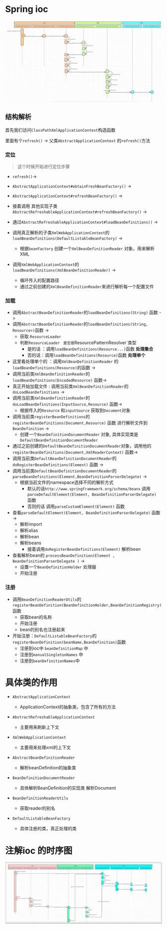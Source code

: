 # Spring ioc

![时序图](uml/spring-ioc.png)



## 结构解析

首先我们访问`ClassPathXmlApplicationContext`构造函数

里面有个`refresh()` -> 父类`AbstractApplicationContext` 的`refresh()`方法

### 定位

> 这个时候开始进行定位步骤

+ `refresh()`-> 

+ `AbstractApplicationContext#obtainFreshBeanFactory()`   -> 

+ `AbstractApplicationContext#refreshBeanFactory()`  -> 

+ 接着调用 其他实现子类`AbstractRefreshableApplicationContext#refreshBeanFactory()`  -> 

+ 通过`AbstractRefreshableApplicationContext#loadBeanDefinitions()` -> 

+ 调用真正解析的子类`XmlWebApplicationContext`的`loadBeanDefinitions(DefaultListableBeanFactory)` ->
  + 根据`beanFactory` 创建一个`XmlBeanDefinitionReader` 对象，用来解析XML
+ 调用`XmlWebApplicationContext`的`loadBeanDefinitions(XmlBeanDefinitionReader)` ->
  + 循环传入的配置路径
  + 通过之前创建的`XmlBeanDefinitionReader`来进行解析每一个配置文件

### 加载

- 调用`AbstractBeanDefinitionReader`的`loadBeanDefinitions(String)` 函数 ->
- 调用`AbstractBeanDefinitionReader`的`loadBeanDefinitions(String, Resource>)`函数 -> 
  - 获取 `ResourceLoader` 
  - 判断`ResourceLoader` ` 是否是`ResourcePatternResolver`类型
    - 是的话 ：调用`loadBeanDefinitions(Resource...)`函数   **处理集合**
    - 否的话：调用`loadBeanDefinitions(Resource)`函数  **处理单个**
- 这里看处理单个的 ：调用`XmlBeanDefinitionReader` 的`loadBeanDefinitions(Resource)`的函数 ->
- 调用当前类`XmlBeanDefinitionReader`的`loadBeanDefinitions(EncodedResource)` 函数->
- 真正开始加载文件 : 调用当前类`XmlBeanDefinitionReader`的`doLoadBeanDefinitions` -> 
- 调用当前类`XmlBeanDefinitionReader`的`doLoadBeanDefinitions(InputSource,Resource)` 函数->
  - 根据传入的`Resource` 和`inputSource` 获取到`Document`对象
- 调用当前类`registerBeanDefinitions`的`registerBeanDefinitions(Document,Resource)` 函数  进行解析文件到`BeanDefinition` ->
  - 创建一个`BeanDefinitionDocumentReader` 对象, 具体实现类是`DefaultBeanDefinitionDocumentReader`
- 通过之前创建的`DefaultBeanDefinitionDocumentReader`对象，调用他的`registerBeanDefinitions(Document,XmlReaderContext)` 函数->
- 调用当前类`DefaultBeanDefinitionDocumentReader`的`doRegisterBeanDefinitions(Element)` 函数 -> 
- 调用当前类`DefaultBeanDefinitionDocumentReader`的`parseBeanDefinitions(Element,BeanDefinitionParserDelegate)` -> 
  - 根据当前文件的namespace选择不同的解析方式
    - 默认的话`http://www.springframework.org/schema/beans`  调用`parseDefaultElement(Element, BeanDefinitionParserDelegate)` 函数
    - 否则的话 调用`parseCustomElement(Element)` 函数
- 查看`parseDefaultElement(Element, BeanDefinitionParserDelegate)` 函数 -> 
  - 解析import
  - 解析alias
  - 解析bean
  - 解析beans
    - 接着调用`doRegisterBeanDefinitions(Element)` 解析bean
- 查看解析bean的 `processBeanDefinition(Element , BeanDefinitionParserDelegate )` -> 
  - 设置一个`BeanDefinitionHolder` 处理器
  - 开始注册

### 注册

+ 调用`BeanDefinitionReaderUtils`的`registerBeanDefinition(BeanDefinitionHolder,BeanDefinitionRegistry)` 函数
  + 获取bean的名称 
  + 开始注册
  + bean的别名也注册起来
+ 开始注册：`DefaultListableBeanFactory`的`registerBeanDefinition(beanName,BeanDefinition)`函数 
  + 注册到ioc中 `beanDefinitionMap` 中
  + 注册到`manualSingletonNames` 中
  + 注册到`beanDefinitionNames`中





# 具体类的作用

+ `AbstractApplicationContext`
  + ApplicationContext的抽象类，包含了所有的方法

+ `AbstractRefreshableApplicationContext`
  + 主要用来刷新上下文

+ `XmlWebApplicationContext`
  + 主要用来处理xml的上下文

+ `AbstractBeanDefinitionReader`
  + 解析beanDefinition的抽象类

+ `BeanDefinitionDocumentReader`
  + 具体解析BeanDefinition的实现类 解析Document

+ `BeanDefinitionReaderUtils`
  + 获取reader的别名

+ `DefaultListableBeanFactory`
  + 具体注册的类，真正处理的类



# 注解ioc 的时序图

![注解ioc的实现](uml/注解-ioc.png)